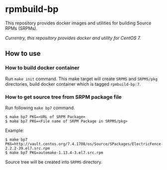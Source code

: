 rpmbuild-bp
===========

This repository provides docker images and utilities for
building Source RPMs (SRPMs).

_Currentry, this repository provides docker and utility for
CentOS 7._

How to use
----------

### How to build docker container

Run `make init` command. This make target will create `SRPMS`
and `SRPMS/pkg` directories, build docker container which is
tagged `rpmbuild-bp:7`.

### How to get source tree from SRPM package file

Run following `make bp7` command.

```
$ make bp7 PKG=<URL of SRPM Package>
$ make bp7 PKG=<File name of SRPM Package in SRPMS/pkg>
```

Example:

```
$ make bp7 PKG=http://vault.centos.org/7.4.1708/os/Source/SPackages/ElectricFence-2.2.2-39.el7.src.rpm
$ make bp7 PKG=automake-1.13.4-3.el7.src.rpm
```

Source tree will be created into `SRPMS` directory.
